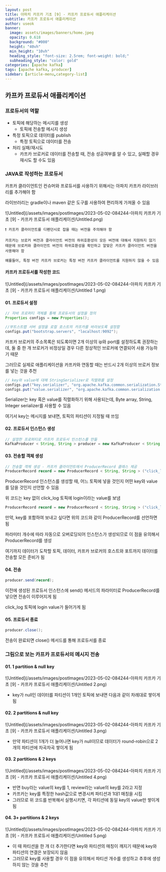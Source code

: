 ```yaml
---
layout: post
title: 아파치 카프카 기초 [9] - 카프카 프로듀서 애플리케이션
subtitle: 카프카 프로듀서 애플리케이션
author: useok
banner:
  image: assets/images/banners/home.jpeg
  opacity: 0.618
  background: "#000"
  height: "40vh"
  min_height: "10vh"
  heading_style: "font-size: 2.5rem; font-weight: bold;"
  subheading_style: "color: gold"
categories: [apache kafka]
tags: [apache kafka, producer]
sidebar: [article-menu,category-list] 
---
```

## 카프카 프로듀서 애플리케이션

### 프로듀서의 역할

- 토픽에 해당하는 메시지를 생성
    - 토픽에 전송할 메시지 생성
- 특정 토픽으로 데이터를 publish
    - 특정 토픽으로 데이터를 전송
- 처리 실패/재시도
    - 카프카 브로커로 데이터를 전송할 때, 전송 성공여부를 알 수 있고, 실패할 경우 재시도 할 수도 있음

### JAVA로 작성하는 프로듀서

카프카 클라이언트인 컨슈머와 프로듀서를 사용하기 위해서는 아파치 카프카 라이브러리를 추가해야 함

라이브러리는 gradle이나 maven 같은 도구를 사용하여 편리하게 가져올 수 있음

![Untitled](/assets/images/postImages/2023-05-02-084244-아파치 카프카 기초 [9] - 카프카 프로듀서 애플리케이션/Untitled.png)

```
❗ 카프카 클라이언트를 디펜던시로 잡을 때는 버전을 주의해야 함

카프카는 브로커 버전과 클라이언트 버전의 하위호환성이 모든 버전에 대해서 지원하지 않기 때문에 브로커와 클라이언트 버전의 하위호환성을 확인하고 알맞은 카프카 클라이언트 버전을 사용해야 함

예를들어, 특정 버전 카프카 브로커는 특정 버전 카프카 클라이언트를 지원하지 않을 수 있음

```

#### 카프카 프로듀서를 작성한 코드

![Untitled](/assets/images/postImages/2023-05-02-084244-아파치 카프카 기초 [9] - 카프카 프로듀서 애플리케이션/Untitled 1.png)

#### 01. 프로듀서 설정

```java
// 자바 프로퍼티 객체를 통해 프로듀서의 설정을 정의
Properties configs = new Properties();
```

```java
//부트스트랩 서버 설정을 로컬 호스트의 카프카를 바라보도록 설정함
configs.put("bootstrap.servers", "localhost:9092");
```

카프카 브로커의 주소목록은 되도록이면 2개 이상의 ip와 port를 설정하도록 권장하는데, 둘 중 한 개 브로커가 비정상일 경우 다른 정상적인 브로커에 연결되어 사용 가능하기 때문

그러므로 실제로 애플리케이션을 카프카와 연동할 때는 반드시 2개 이상의 브로커 정보를 넣는 것을 추천

```java
// key와 value에 대해 StringSerializer로 직렬화를 설정
configs.put("key.serializer", "org.apache.kafka.common.serialization.StringSerializer");
configs.put("value.serializer", "org.apache.kafka.common.serialization.StringSerializer");
```

Serializer는 key 혹은 value를 직렬화하기 위해 사용되는데, Byte array, String, Integer serializer를 사용할 수 있음

여기서 key는 메시지를 보내면, 토픽의 파티션이 지정될 때 쓰임

#### 02. 프로듀서 인스턴스 생성

```java
// 설정한 프로퍼티로 카프카 프로듀서 인스턴스를 만듦
KafkaProducer < String, String > producer = new KafkaProducer < String, String > (configs);
```

#### 03. 전송할 객체 생성

```java
// 전송할 객체 생성 - 카프카 클라이언트에서 ProducerRecord 클래스 제공
ProducerRecord record = new ProducerRecord < String, String > ("click_log", "login");
```

ProducerRecord 인스턴스를 생성할 때, 어느 토픽에 넣을 것인지 어떤 key와 value를 담을 것인지 선언할 수 있음

위 코드는 key 없이 click_log 토픽에 login이라는 value를 보냄

```java
ProducerRecord record = new ProducerRecord < String, String > ("click_log", "1", "loging");
```

만약, key를 포함하여 보내고 싶다면 위의 코드와 같이 ProducerRecord를 선언하면 됨

파라미터 개수에 따라 자동으로 오버로딩되어 인스턴스가 생성되므로 이 점을 유의해서 ProducerRecord를 생성

여기까지 데이터가 도착할 토픽, 데이터, 카프카 브로커의 호스트와 포트까지 데이터를 전송할 모든 준비가 됨

#### 04. 전송

```java
producer.send(record);
```

이전에 생성된 프로듀서 인스턴스에 send() 메서드의 파라미터로 ProducerRecord를 넣으면 전송이 이루어지게 됨

click_log 토픽에 login value가 들어가게 됨

#### 05. 프로듀서 종료

```java
producer.close();
```

전송이 완료되면 close() 메서드를 통해 프로듀서를 종료

### 그림으로 보는 카프카 프로듀서의 메시지 전송

#### 01. 1 partition & null key

![Untitled](/assets/images/postImages/2023-05-02-084244-아파치 카프카 기초 [9] - 카프카 프로듀서 애플리케이션/Untitled 2.png)

- key가 null인 데이터를 파티션이 1개인 토픽에 보내면 다음과 같이 차례대로 쌓이게 됨

#### 02. 2 partitions & null key

![Untitled](/assets/images/postImages/2023-05-02-084244-아파치 카프카 기초 [9] - 카프카 프로듀서 애플리케이션/Untitled 3.png)

- 만약 파티션이 1개가 더 늘어나면 key가 null이므로 데이터가 round-robin으로 2개의 파티션에 차곡차곡 쌓이게 됨

#### 03. 2 partitions & 2 keys

![Untitled](/assets/images/postImages/2023-05-02-084244-아파치 카프카 기초 [9] - 카프카 프로듀서 애플리케이션/Untitled 4.png)

- 반면 buy라는 value의 key를 1, review라는 value의 key를 2라고 지정
- 카프카는 key를 특정한 hash값으로 변경시켜 파티션과 1대1 매칭을 시킴
- 그러므로 위 코드를 반복해서 실행시키면, 각 파티션에 동일 key의 value만 쌓이게 됨

#### 04. 3+ partitions & 2 keys

![Untitled](/assets/images/postImages/2023-05-02-084244-아파치 카프카 기초 [9] - 카프카 프로듀서 애플리케이션/Untitled 5.png)

- 이 때 파티션을 한 개 더 추가한다면 key와 파티션의 매칭이 깨지기 때문에 key와 파티션의 연결은 보장되지 않음
- 그러므로 key를 사용할 경우 이 점을 유의해서 파티션 개수를 생성하고 추후에 생성하지 않는 것을 추천
